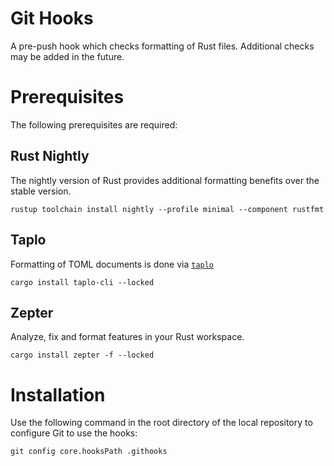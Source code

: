 # Git Hooks

A pre-push hook which checks formatting of Rust files. Additional checks may be added in the future.

# Prerequisites

The following prerequisites are required:

## Rust Nightly

The nightly version of Rust provides additional formatting benefits over the stable version.

```shell
rustup toolchain install nightly --profile minimal --component rustfmt
```

## Taplo

Formatting of TOML documents is done via [`taplo`](https://taplo.tamasfe.dev/)

```
cargo install taplo-cli --locked
```

## Zepter

Analyze, fix and format features in your Rust workspace.

```
cargo install zepter -f --locked
```

# Installation

Use the following command in the root directory of the local repository to configure Git to use the hooks:

```shell
git config core.hooksPath .githooks
```
